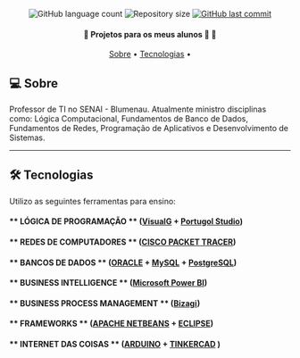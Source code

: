 <p align="center">
  <img alt="GitHub language count" src="https://img.shields.io/github/languages/count/marciosc/README-ecoleta?color=%2304D361">
  <img alt="Repository size" src="https://img.shields.io/github/repo-size/marcioscbnu/README.md">
  <a href="https://github.com/README.md/README.md/commits/master">
    <img alt="GitHub last commit" src="https://img.shields.io/github/last-commit/marcioscbnu/README.md">
  </a>
</p>

<h4 align="center"> 
	🚧  Projetos para os meus alunos 🚀 🚧
</h4>

<p align="center">
 <a href="#-sobre">Sobre</a> •
 <a href="#-tecnologias">Tecnologias</a> •
</p>


## 💻 Sobre 

Professor de TI no SENAI - Blumenau.
Atualmente ministro disciplinas como:
Lógica Computacional, Fundamentos de Banco de Dados, Fundamentos de Redes, Programação de Aplicativos e Desenvolvimento de Sistemas.

---

## 🛠 Tecnologias

Utilizo as seguintes ferramentas para ensino:

#### ** LÓGICA DE PROGRAMAÇÃO            ** ([VisualG]()  +  [Portugol Studio](http://lite.acad.univali.br/portugol/))
#### ** REDES DE COMPUTADORES            ** ([CISCO PACKET TRACER](https://www.netacad.com/pt-br/courses/packet-tracer))

#### ** BANCOS DE DADOS                  ** ([ORACLE](https://www.oracle.com/br/) + [MySQL](https://www.mysql.com) + [PostgreSQL](https://www.postgresql.org/))
#### ** BUSINESS INTELLIGENCE            ** ([Microsoft Power BI](https://powerbi.microsoft.com/pt-br/))
#### ** BUSINESS PROCESS MANAGEMENT      ** ([Bizagi](https://www.bizagi.com/pt))

#### ** FRAMEWORKS                       ** ([APACHE NETBEANS](https://netbeans.apache.org/) + [ECLIPSE](https://www.eclipse.org/downloads/))
#### ** INTERNET DAS COISAS              ** ([ARDUINO](https://www.arduino.cc/) + [TINKERCAD](https://www.tinkercad.com/)  )


